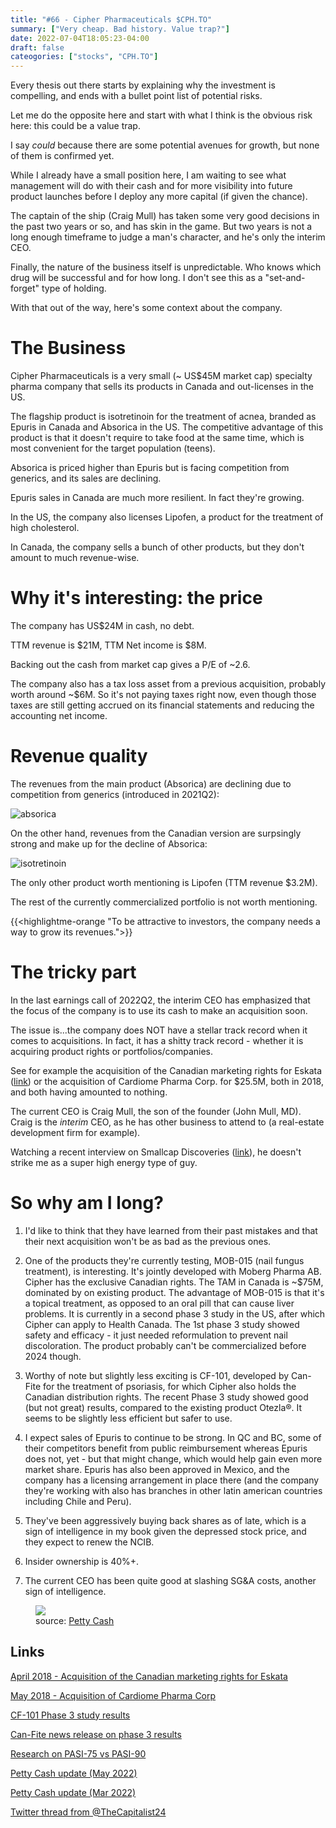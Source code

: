 ```yaml
---
title: "#66 - Cipher Pharmaceuticals $CPH.TO"
summary: ["Very cheap. Bad history. Value trap?"]
date: 2022-07-04T18:05:23-04:00
draft: false
cateogories: ["stocks", "CPH.TO"]
---
```


Every thesis out there starts by explaining why the investment is compelling, and ends with a bullet point list of potential risks.

Let me do the opposite here and start with what I think is the obvious risk here: this could be a value trap.

I say _could_ because there are some potential avenues for growth, but none of them is confirmed yet. 

While I already have a small position here, I am waiting to see what management will do with their cash and for more visibility into future product launches before I deploy any more capital (if given the chance).

The captain of the ship (Craig Mull) has taken some very good decisions in the past two years or so, and has skin in the game. But two years is not a long enough timeframe to judge a man's character, and he's only the interim CEO. 

Finally, the nature of the business itself is unpredictable. Who knows which drug will be successful and for how long. I don't see this as a "set-and-forget" type of holding.

With that out of the way, here's some context about the company.

# The Business

Cipher Pharmaceuticals is a very small (~ US$45M market cap) specialty pharma company that sells its products in Canada and out-licenses in the US.

The flagship product is isotretinoin for the treatment of acnea, branded as Epuris in Canada and Absorica in the US. The competitive advantage of this product is that it doesn't require to take food at the same time, which is most convenient for the target population (teens).

Absorica is priced higher than Epuris but is facing competition from generics, and its sales are declining.

Epuris sales in Canada are much more resilient. In fact they're growing.

In the US, the company also licenses Lipofen, a product for the treatment of high cholesterol.

In Canada, the company sells a bunch of other products, but they don't amount to much revenue-wise.

# Why it's interesting: the price

The company has US$24M in cash, no debt.

TTM revenue is $21M, TTM Net income is $8M.

Backing out the cash from market cap gives a P/E of ~2.6.

The company also has a tax loss asset from a previous acquisition, probably worth around ~$6M. So it's not paying taxes right now, even though those taxes are still getting accrued on its financial statements and reducing the accounting net income.

# Revenue quality

The revenues from the main product (Absorica) are declining due to competition from generics (introduced in 2021Q2):

![absorica](/images/absorica.png)

On the other hand, revenues from the Canadian version are surpsingly strong and make up for the decline of Absorica:

![isotretinoin](/images/isotretinoin.png)

The only other product worth mentioning is Lipofen (TTM revenue $3.2M).

The rest of the currently commercialized portfolio is not worth mentioning.

{{<highlightme-orange "To be attractive to investors, the company needs a way to grow its revenues.">}}

# The tricky part

In the last earnings call of 2022Q2, the interim CEO has emphasized that the focus of the company is to use its cash to make an acquisition soon.

The issue is...the company does NOT have a stellar track record when it comes to acquisitions. In fact, it has a shitty track record - whether it is acquiring product rights or portfolios/companies.

See for example the acquisition of the Canadian marketing rights for Eskata ([link](https://www.cantechletter.com/2018/04/cipher-pharmaceuticals-has-a-big-upside-says-echelon-wealth/#)) or the acquisition of Cardiome Pharma Corp. for $25.5M, both in 2018, and both having amounted to nothing.

The current CEO is Craig Mull, the son of the founder (John Mull, MD). Craig is the *interim* CEO, as he has other business to attend to (a real-estate development firm for example).

Watching a recent interview on Smallcap Discoveries ([link](https://www.youtube.com/watch?v=KaMcG2ZO1Sc)), he doesn't strike me as a super high energy type of guy.

# So why am I long?

1. I'd like to think that they have learned from their past mistakes and that their next acquisition won't be as bad as the previous ones.

2. One of the products they're currently testing, MOB-015 (nail fungus treatment), is interesting. It's jointly developed with Moberg Pharma AB. Cipher has the exclusive Canadian rights. The TAM in Canada is ~$75M, dominated by on existing product. The advantage of MOB-015 is that it's a topical treatment, as opposed to an oral pill that can cause liver problems. It is currently in a second phase 3 study in the US, after which Cipher can apply to Health Canada. The 1st phase 3 study showed safety and efficacy - it just needed reformulation to prevent nail discoloration. The product probably can't be commercialized before 2024 though.

3. Worthy of note but slightly less exciting is CF-101, developed by Can-Fite for the treatment of psoriasis, for which Cipher also holds the Canadian distribution rights. The recent Phase 3 study showed good (but not great) results, compared to the existing product Otezla®. It seems to be slightly less efficient but safer to use.

4. I expect sales of Epuris to continue to be strong. In QC and BC, some of their competitors benefit from public reimbursement whereas Epuris does not, yet - but that might change, which would help gain even more market share. Epuris has also been approved in Mexico, and the company has a licensing arrangement in place there (and the company they're working with also has branches in other latin american countries including Chile and Peru).

5. They've been aggressively buying back shares as of late, which is a sign of intelligence in my book given the depressed stock price, and they expect to renew the NCIB.

6. Insider ownership is 40%+.

7. The current CEO has been quite good at slashing SG&A costs, another sign of intelligence.

<figure>
  <img src="/images/cipher-sga.png">
  <figcaption>source: <a href=https://pettycash.substack.com/p/cipher-pharmaceuticals-inc-update>Petty Cash</a></figcaption>
</figure>

## Links

[April 2018 - Acquisition of the Canadian marketing rights for Eskata](https://www.cantechletter.com/2018/04/cipher-pharmaceuticals-has-a-big-upside-says-echelon-wealth/#)

[May 2018 - Acquisition of Cardiome Pharma Corp](https://cipher.investorroom.com/2018-05-16-Cipher-Pharmaceuticals-Inc-Completes-Acquisition-of-100-of-Cardiome-Pharma-Corp)

[CF-101 Phase 3 study results](https://seekingalpha.com/news/3852810-can-fite-stock-rises-23-as-psoriasis-drug-beats-placebo-but-lags-behind-otezla-in-phase-3-trial)

[Can-Fite news release on phase 3 results](https://ir.canfite.com/news-events/press-releases/detail/993/can-fite-announces-positive-top-line-results-from)

[Research on PASI-75 vs PASI-90](https://pubmed.ncbi.nlm.nih.gov/28042711/#:~:text=PASI%2075%20indicates%20a%2075,indicative%20of%20excellent%20disease%20improvement)

[Petty Cash update (May 2022)](https://pettycash.substack.com/p/cipher-pharmaceuticals-inc-update)

[Petty Cash update (Mar 2022)](https://pettycash.substack.com/p/cipher-update-cphto?r=7zdst&s=w&utm_campaign=post&utm_medium=web)

[Twitter thread from @TheCapitalist24](https://twitter.com/TheCapitalist24/status/1506989560546349072)


